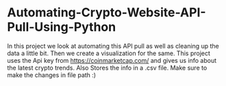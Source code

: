 # Automating-Crypto-Website-API-Pull-Using-Python
In this project we look at automating this API pull as well as cleaning up the data a little bit. Then we create a visualization for the same.
This project uses the Api key from https://coinmarketcap.com/ and gives us info about the latest crypto trends.
Also Stores the info in a .csv file. Make sure to make the changes in file path :)
